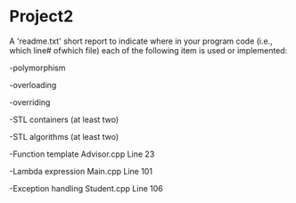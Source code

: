 # Project2

A 'readme.txt' short report to indicate where in your program code (i.e., which line# ofwhich file) each of the following item is used or implemented:

-polymorphism

-overloading

-overriding

-STL containers (at least two)

-STL algorithms (at least two)

-Function template 
Advisor.cpp Line 23

-Lambda expression 
Main.cpp Line 101

-Exception handling 
Student.cpp Line 106

